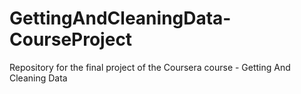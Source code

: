 # GettingAndCleaningData-CourseProject
Repository for the final project of the Coursera course - Getting And Cleaning Data
